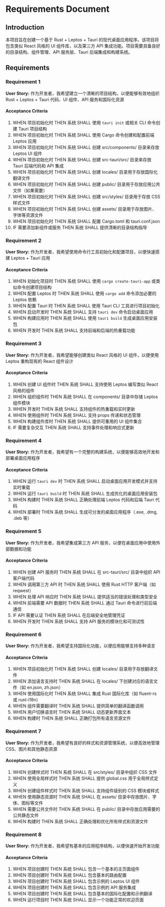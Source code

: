 # Requirements Document

## Introduction

本项目旨在创建一个基于 Rust + Leptos + Tauri 的现代桌面应用程序。该项目将包含类似 React 风格的 UI 组件库，以及第三方 API 集成功能。项目需要具备良好的目录结构、组件管理、API 服务层、Tauri 后端集成和构建系统。

## Requirements

### Requirement 1

**User Story:** 作为开发者，我希望建立一个清晰的项目结构，以便能够有效地组织 Rust + Leptos + Tauri 代码、UI 组件、API 服务和国际化资源

#### Acceptance Criteria

1. WHEN 项目初始化时 THEN 系统 SHALL 使用 `tauri init` 或相关 CLI 命令创建 Tauri 项目结构
2. WHEN 项目初始化时 THEN 系统 SHALL 使用 Cargo 命令创建和配置前端 Leptos 应用
3. WHEN 项目初始化时 THEN 系统 SHALL 创建 src/components/ 目录来存放 Leptos UI 组件
4. WHEN 项目初始化时 THEN 系统 SHALL 创建 src-tauri/src/ 目录来存放 Tauri 后端代码和 API 集成
5. WHEN 项目初始化时 THEN 系统 SHALL 创建 locales/ 目录用于存放国际化翻译文件
6. WHEN 项目初始化时 THEN 系统 SHALL 创建 public/ 目录用于存放应用公共文件（如果需要）
7. WHEN 项目初始化时 THEN 系统 SHALL 创建 src/styles/ 目录用于存放 CSS 样式文件
8. WHEN 项目初始化时 THEN 系统 SHALL 创建 assets/ 目录用于存放图片、字体等资源文件
9. WHEN 项目初始化时 THEN 系统 SHALL 配置 Cargo.toml 和 tauri.conf.json
10. IF 需要添加新组件或服务 THEN 系统 SHALL 提供清晰的目录结构指导

### Requirement 2

**User Story:** 作为开发者，我希望使用命令行工具初始化和配置项目，以便快速搭建 Leptos + Tauri 应用

#### Acceptance Criteria

1. WHEN 初始化项目时 THEN 系统 SHALL 使用 `cargo create-tauri-app` 或类似命令创建项目结构
2. WHEN 配置 Leptos 时 THEN 系统 SHALL 使用 `cargo add` 命令添加必要的 Leptos 依赖
3. WHEN 配置 Tauri 时 THEN 系统 SHALL 使用 Tauri CLI 工具进行项目初始化
4. WHEN 启动开发时 THEN 系统 SHALL 支持 `tauri dev` 命令启动桌面应用
5. WHEN 构建应用时 THEN 系统 SHALL 使用 `tauri build` 生成桌面应用安装包
6. WHEN 开发时 THEN 系统 SHALL 支持前端和后端的热重载功能

### Requirement 3

**User Story:** 作为开发者，我希望能够创建类似 React 风格的 UI 组件，以便使用 Leptos 重构现有的 React 组件设计

#### Acceptance Criteria

1. WHEN 创建 UI 组件时 THEN 系统 SHALL 支持使用 Leptos 编写类似 React 风格的组件
2. WHEN 组织组件时 THEN 系统 SHALL 在 components/ 目录中存储 Leptos 组件模块
3. WHEN 开发时 THEN 系统 SHALL 支持组件的热重载和实时更新
4. WHEN 使用组件时 THEN 系统 SHALL 支持 props 传递和状态管理
5. WHEN 构建组件库时 THEN 系统 SHALL 提供可重用的 UI 组件集合
6. IF 需要复杂交互 THEN 系统 SHALL 支持事件处理和响应式更新

### Requirement 4

**User Story:** 作为开发者，我希望有一个完整的构建系统，以便能够高效地开发和部署桌面应用程序

#### Acceptance Criteria

1. WHEN 运行 `tauri dev` 时 THEN 系统 SHALL 启动桌面应用开发模式并支持实时重载
2. WHEN 运行 `tauri build` 时 THEN 系统 SHALL 生成优化的桌面应用安装包
3. WHEN 构建时 THEN 系统 SHALL 正确处理前端 Leptos 代码和后端 Tauri 代码
4. WHEN 部署时 THEN 系统 SHALL 生成可分发的桌面应用程序（.exe, .dmg, .deb 等）

### Requirement 5

**User Story:** 作为开发者，我希望集成第三方 API 服务，以便在桌面应用中使用外部数据和功能

#### Acceptance Criteria

1. WHEN 创建 API 服务时 THEN 系统 SHALL 在 src-tauri/src/ 目录中组织 API 客户端代码
2. WHEN 调用第三方 API 时 THEN 系统 SHALL 使用 Rust HTTP 客户端（如 reqwest）
3. WHEN 处理 API 响应时 THEN 系统 SHALL 提供适当的错误处理和类型安全
4. WHEN 前端需要 API 数据时 THEN 系统 SHALL 通过 Tauri 命令进行前后端通信
5. IF API 需要认证 THEN 系统 SHALL 在后端安全地管理凭证
6. WHEN 开发时 THEN 系统 SHALL 支持 API 服务的模块化和可测试性

### Requirement 6

**User Story:** 作为开发者，我希望支持国际化功能，以便应用能够支持多种语言

#### Acceptance Criteria

1. WHEN 项目初始化时 THEN 系统 SHALL 创建 locales/ 目录用于存放翻译文件
2. WHEN 添加语言支持时 THEN 系统 SHALL 在 locales/ 下创建对应的语言文件（如 en.json, zh.json）
3. WHEN 使用国际化时 THEN 系统 SHALL 集成 Rust 国际化库（如 fluent-rs 或 rust-i18n）
4. WHEN 组件需要翻译时 THEN 系统 SHALL 提供简单的翻译函数调用
5. WHEN 用户切换语言时 THEN 系统 SHALL 动态更新界面文本
6. WHEN 构建时 THEN 系统 SHALL 正确打包所有语言资源文件

### Requirement 7

**User Story:** 作为开发者，我希望有良好的样式和资源管理系统，以便高效地管理 CSS、图片和其他静态资源

#### Acceptance Criteria

1. WHEN 创建样式时 THEN 系统 SHALL 在 src/styles/ 目录中组织 CSS 文件
2. WHEN 使用全局样式时 THEN 系统 SHALL 提供 global.css 用于全局样式定义
3. WHEN 创建组件样式时 THEN 系统 SHALL 支持组件级别的 CSS 模块或样式
4. WHEN 使用静态资源时 THEN 系统 SHALL 在 assets/ 目录中存放图片、字体、图标等文件
5. WHEN 需要公共文件时 THEN 系统 SHALL 在 public/ 目录中存放应用需要的公共静态文件
6. WHEN 构建时 THEN 系统 SHALL 正确处理和优化所有样式和资源文件

### Requirement 8

**User Story:** 作为开发者，我希望有基本的应用程序结构，以便快速开始开发功能

#### Acceptance Criteria

1. WHEN 项目创建时 THEN 系统 SHALL 包含一个基本的主页面组件
2. WHEN 项目创建时 THEN 系统 SHALL 包含基本的路由配置
3. WHEN 项目创建时 THEN 系统 SHALL 包含示例的 Leptos UI 组件
4. WHEN 项目创建时 THEN 系统 SHALL 包含示例的 API 服务集成
5. WHEN 项目创建时 THEN 系统 SHALL 包含基本的国际化配置和示例翻译
6. WHEN 运行项目时 THEN 系统 SHALL 显示一个功能正常的欢迎页面